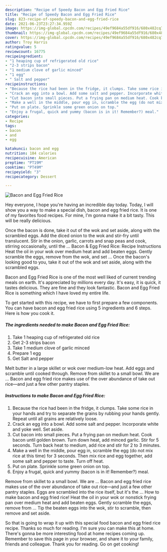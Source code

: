 ```yaml
---
description: "Recipe of Speedy Bacon and Egg Fried Rice"
title: "Recipe of Speedy Bacon and Egg Fried Rice"
slug: 823-recipe-of-speedy-bacon-and-egg-fried-rice
date: 2021-06-23T23:27:34.959Z
image: https://img-global.cpcdn.com/recipes/49ef9684a55df916/680x482cq70/bacon-and-egg-fried-rice-recipe-main-photo.jpg
thumbnail: https://img-global.cpcdn.com/recipes/49ef9684a55df916/680x482cq70/bacon-and-egg-fried-rice-recipe-main-photo.jpg
cover: https://img-global.cpcdn.com/recipes/49ef9684a55df916/680x482cq70/bacon-and-egg-fried-rice-recipe-main-photo.jpg
author: Troy Harris
ratingvalue: 5
reviewcount: 16775
recipeingredient:
- "1 heaping cup of refrigerated old rice"
- "2-3 strips bacon"
- "1 medium clove of garlic minced"
- "1 egg"
- " Salt and pepper"
recipeinstructions:
- "Because the rice had been in the fridge, it clumps. Take some rice in your hands and try to separate the grains by rubbing your hands gently. Repeat until all grains are relatively loose."
- "Crack an egg into a bowl. Add some salt and pepper. Incorporate white and yoke well. Set aside."
- "Cut bacon into small pieces. Put a frying pan on medium heat. Cook bacon until golden brown. Turn down heat, add minced garlic. Stir for 5 seconds. Turn back heat to medium, add rice and stir for 2 to 3 minutes."
- "Make a well in the middle, pour egg in, scramble the egg (do not mix rice at this time) for 3 seconds. Then mix rice and egg together, add some salt and pepper to taste. Turn off heat."
- "Put on plate. Sprinkle some green onion on top."
- "Enjoy a frugal, quick and yummy (bacon is in it! Remember?) meal."
categories:
- Recipe
tags:
- bacon
- and
- egg

katakunci: bacon and egg 
nutrition: 184 calories
recipecuisine: American
preptime: "PT19M"
cooktime: "PT49M"
recipeyield: "3"
recipecategory: Dessert

---
```



![Bacon and Egg Fried Rice](https://img-global.cpcdn.com/recipes/49ef9684a55df916/680x482cq70/bacon-and-egg-fried-rice-recipe-main-photo.jpg)

Hey everyone, I hope you're having an incredible day today. Today, I will show you a way to make a special dish, bacon and egg fried rice. It is one of my favorites food recipes. For mine, I'm gonna make it a bit tasty. This will be really delicious.

Once the bacon is done, take it out of the wok and set aside, along with the scrambled eggs. Add the diced onion to the wok and stir-fry until translucent. Stir in the onion, garlic, carrots and snap peas and cook, stirring occasionally, until the … Bacon &amp; Egg Fried Rice: Recipe Instructions Heat the oil in your wok over medium heat and add beaten eggs. Gently scramble the eggs, remove from the wok, and set … Once the bacon&#39;s looking good to you, take it out of the wok and set aside, along with the scrambled eggs.

Bacon and Egg Fried Rice is one of the most well liked of current trending meals on earth. It's appreciated by millions every day. It's easy, it is quick, it tastes delicious. They are fine and they look fantastic. Bacon and Egg Fried Rice is something which I have loved my entire life.


To get started with this recipe, we have to first prepare a few components. You can have bacon and egg fried rice using 5 ingredients and 6 steps. Here is how you cook it.

<!--inarticleads1-->

##### The ingredients needed to make Bacon and Egg Fried Rice:

1. Take 1 heaping cup of refrigerated old rice
1. Get 2-3 strips bacon
1. Take 1 medium clove of garlic minced
1. Prepare 1 egg
1. Get  Salt and pepper


Melt butter in a large skillet or wok over medium-low heat. Add eggs and scramble until cooked through. Remove from skillet to a small bowl. We are … Bacon and egg fried rice makes use of the over abundance of take out rice—and just a few other pantry staples. 

<!--inarticleads2-->

##### Instructions to make Bacon and Egg Fried Rice:

1. Because the rice had been in the fridge, it clumps. Take some rice in your hands and try to separate the grains by rubbing your hands gently. Repeat until all grains are relatively loose.
1. Crack an egg into a bowl. Add some salt and pepper. Incorporate white and yoke well. Set aside.
1. Cut bacon into small pieces. Put a frying pan on medium heat. Cook bacon until golden brown. Turn down heat, add minced garlic. Stir for 5 seconds. Turn back heat to medium, add rice and stir for 2 to 3 minutes.
1. Make a well in the middle, pour egg in, scramble the egg (do not mix rice at this time) for 3 seconds. Then mix rice and egg together, add some salt and pepper to taste. Turn off heat.
1. Put on plate. Sprinkle some green onion on top.
1. Enjoy a frugal, quick and yummy (bacon is in it! Remember?) meal.


Remove from skillet to a small bowl. We are … Bacon and egg fried rice makes use of the over abundance of take out rice—and just a few other pantry staples. Eggs are scrambled into the rice itself, but it&#39;s the … How to make bacon and egg fried rice! Heat the oil in your wok or nonstick frying pan over medium heat and add beaten eggs. Gently scramble the eggs, remove from … Tip the beaten eggs into the wok, stir to scramble, then remove and set aside. 

So that is going to wrap it up with this special food bacon and egg fried rice recipe. Thanks so much for reading. I'm sure you can make this at home. There's gonna be more interesting food at home recipes coming up. Remember to save this page in your browser, and share it to your family, friends and colleague. Thank you for reading. Go on get cooking!
